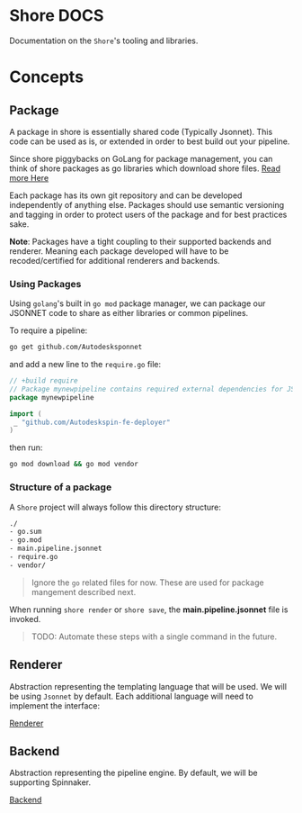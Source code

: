 # Shore DOCS

Documentation on the `Shore`'s tooling and libraries.

# Concepts

## Package

A package in shore is essentially shared code (Typically Jsonnet). This code can be used as is, or extended in order to best build out your pipeline.

Since shore piggybacks on GoLang for package management, you can think of shore packages as go libraries which download shore files. [Read more Here](https://golang.org/ref/mod)

Each package has its own git repository and can be developed independently of anything else. Packages should use semantic versioning and tagging in order to protect users of the package and for best practices sake.

**Note**: Packages have a tight coupling to their supported backends and renderer. Meaning each package developed will have to be recoded/certified for additional renderers and backends.

### Using Packages

Using `golang`'s built in `go mod` package manager, we can package our JSONNET code to share as either libraries or common pipelines.

To require a pipeline:

```bash
go get github.com/Autodesksponnet
```

and add a new line to the `require.go` file:

```go
// +build require
// Package mynewpipeline contains required external dependencies for JSONNET code.
package mynewpipeline

import (
 _ "github.com/Autodeskspin-fe-deployer"
)
```

then run:

```bash
go mod download && go mod vendor
```

### Structure of a package

A `Shore` project will always follow this directory structure:

```bash
./
- go.sum
- go.mod
- main.pipeline.jsonnet
- require.go
- vendor/
```

> Ignore the `go` related files for now. These are used for package mangement described next.

When running `shore render` or `shore save`, the **main.pipeline.jsonnet** file is invoked.

> TODO: Automate these steps with a single command in the future.

## Renderer

Abstraction representing the templating language that will be used. We will be using `Jsonnet` by default. Each additional language will need to implement the interface:

[Renderer](https://github.com/Autodeskshore/tree/master/pkg/renderer)

## Backend

Abstraction representing the pipeline engine. By default, we will be supporting Spinnaker.

[Backend](https://github.com/Autodeskshore/tree/master/pkg/backend)
